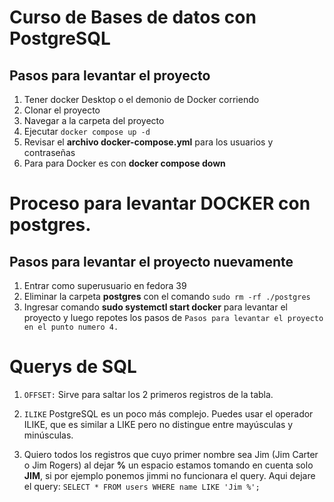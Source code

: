 # Curso de Bases de datos con PostgreSQL

## Pasos para levantar el proyecto

1. Tener docker Desktop o el demonio de Docker corriendo
2. Clonar el proyecto
3. Navegar a la carpeta del proyecto
4. Ejecutar ```docker compose up -d```
5. Revisar el **archivo docker-compose.yml** para los usuarios y contraseñas
6. Para para Docker es con **docker compose down**


# Proceso para levantar DOCKER con postgres.


## Pasos para levantar el proyecto nuevamente


1. Entrar como superusuario en fedora 39
2. Eliminar la carpeta **postgres** con el comando ```sudo rm -rf ./postgres```
3. Ingresar comando **sudo systemctl start docker** para levantar el proyecto y luego repotes los pasos de  ```Pasos para levantar el proyecto en el punto numero 4.```


# Querys de SQL

1. ```OFFSET:``` Sirve para saltar los 2 primeros registros de la tabla.
2. ```ILIKE```  PostgreSQL es un poco más complejo. Puedes usar el operador ILIKE, que es similar a LIKE pero no distingue entre mayúsculas y minúsculas.

3. Quiero todos los registros que cuyo primer nombre sea Jim (Jim Carter o Jim Rogers) al dejar **%** un espacio estamos tomando en cuenta solo **JIM**, si por ejemplo ponemos jimmi no funcionara el query. Aqui dejare el query: ```SELECT * FROM users WHERE name LIKE 'Jim %';```

